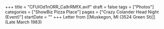 +++
title = "CFUIOd1nORR_Ca9rRMfX.avif"
draft = false
tags = ["Photos"]
categories = ["ShowBiz Pizza Place"]
pages = ["Crazy Colander Head Night (Event)"]
startDate = ""
+++
Letter from [[Muskegon, MI (3524 Green St)]] (Late March 1983)
